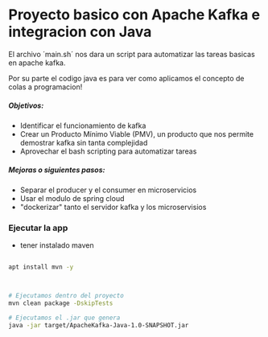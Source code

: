 # Proyecto basico con Apache Kafka e integracion con Java

El archivo ´main.sh´ nos dara un script para automatizar las tareas basicas en apache kafka.


Por su parte el codigo java es para ver como aplicamos el concepto de colas a programacion!


##### Objetivos:

- Identificar el funcionamiento de kafka 
- Crear un Producto Mínimo Viable (PMV), un producto que nos permite demostrar kafka sin tanta complejidad 
- Aprovechar el bash scripting para automatizar tareas

##### Mejoras o siguientes pasos:

- Separar el producer y el consumer en microservicios
- Usar el modulo de spring cloud
- "dockerizar" tanto el servidor kafka y los microservisios

### Ejecutar la app

- tener instalado maven

```bash

apt install mvn -y



# Ejecutamos dentro del proyecto
mvn clean package -DskipTests

# Ejecutamos el .jar que genera
java -jar target/ApacheKafka-Java-1.0-SNAPSHOT.jar
```